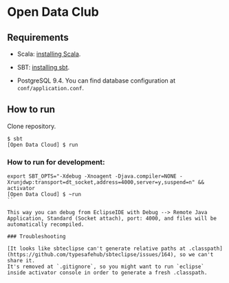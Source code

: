# Open Data Club

## Requirements

* Scala: [installing Scala](http://scala-lang.org/download/).

* SBT: [installing sbt](http://www.scala-sbt.org/download.html).

* PostgreSQL 9.4. You can find database configuration at `conf/application.conf`.

## How to run

Clone repository.

```
$ sbt
[Open Data Cloud] $ run
```

### How to run for development:

```
export SBT_OPTS="-Xdebug -Xnoagent -Djava.compiler=NONE -Xrunjdwp:transport=dt_socket,address=4000,server=y,suspend=n" && activator
[Open Data Cloud] $ ~run
``

This way you can debug from EclipseIDE with Debug --> Remote Java Application, Standard (Socket attach), port: 4000, and files will be automatically recompiled.

### Troubleshooting

[It looks like sbteclipse can't generate relative paths at .classpath](https://github.com/typesafehub/sbteclipse/issues/164), so we can't share it.
It's removed at `.gitignore`, so you might want to run `eclipse` inside activator console in order to generate a fresh .classpath.